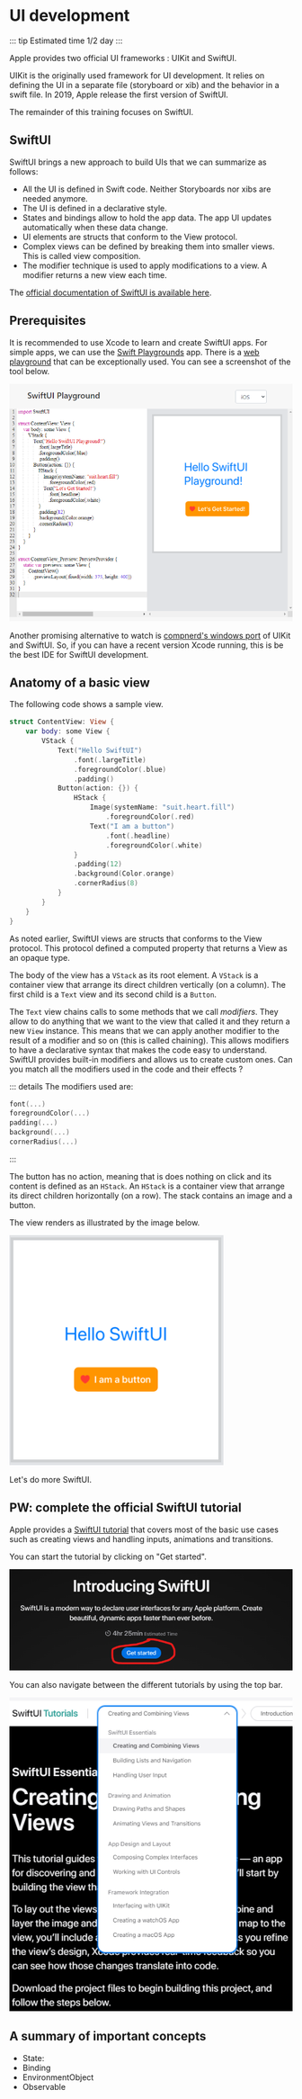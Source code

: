 # UI development

::: tip Estimated time
1/2 day
:::

Apple provides two official UI frameworks : UIKit and SwiftUI.

UIKit is the originally used framework for UI development.
It relies on defining the UI in a separate file (storyboard or xib) and the behavior in a swift file.
In 2019, Apple release the first version of SwiftUI.

The remainder of this training focuses on SwiftUI.

## SwiftUI 

SwiftUI brings a new approach to build UIs that we can summarize as follows:

- All the UI is defined in Swift code. Neither Storyboards nor xibs are needed anymore.
- The UI is defined in a declarative style.
- States and bindings allow to hold the app data. The app UI updates automatically when these data change.
- UI elements are structs that conform to the View protocol.
- Complex views can be defined by breaking them into smaller views. This is called view composition.
- The modifier technique is used to apply modifications to a view. A modifier returns a new view each time.

The [official documentation of SwiftUI is available here](https://developer.apple.com/documentation/swiftui).

## Prerequisites

It is recommended to use Xcode to learn and create SwiftUI apps.
For simple apps, we can use the [Swift Playgrounds](https://www.apple.com/swift/playgrounds/) app.
There is a [web playground](https://swiftui-playground.kishikawakatsumi.com/) that can be exceptionally used.
You can see a screenshot of the tool below.

![SwiftUI web playground](../assets/swftui-playground.png)

Another promising alternative to watch is [compnerd's windows port](https://github.com/compnerd/swift-win32) of UIKit and SwiftUI.
So, if you can have a recent version Xcode running, this is be the best IDE for SwiftUI development.

## Anatomy of a basic view

The following code shows a sample view.

```swift
struct ContentView: View {
    var body: some View {
        VStack {
            Text("Hello SwiftUI")
                .font(.largeTitle)
                .foregroundColor(.blue)
                .padding()
            Button(action: {}) {
                HStack {
                    Image(systemName: "suit.heart.fill")
                        .foregroundColor(.red)
                    Text("I am a button")
                        .font(.headline)
                        .foregroundColor(.white)
                }
                .padding(12)
                .background(Color.orange)
                .cornerRadius(8)
            }
        }
    }
}
```

As noted earlier, SwiftUI views are structs that conforms to the View protocol.
This protocol defined a computed property that returns a View as an opaque type.

The body of the view has a `VStack` as its root element.
A `VStack` is a container view that arrange its direct children vertically (on a column).
The first child is a `Text` view and its second child is a `Button`.

The `Text` view chains calls to some methods that we call *modifiers*.
They allow to do anything that we want to the view that called it and they return a new `View` instance.
This means that we can apply another modifier to the result of a modifier and so on (this is called chaining).
This allows modifiers to have a declarative syntax that makes the code easy to understand.
SwiftUI provides built-in modifiers and allows us to create custom ones.
Can you match all the modifiers used in the code and their effects ?

::: details The modifiers used are:
```swift
font(...)
foregroundColor(...)
padding(...)
background(...)
cornerRadius(...)
```
:::

The button has no action, meaning that is does nothing on click and its content is defined as an `HStack`.
An `HStack` is a container view that arrange its direct children horizontally (on a row).
The stack contains an image and a button.

The view renders as illustrated by the image below.

![Hello SwiftUI](../assets/hello-swiftui.png)

Let's do more SwiftUI.

## PW: complete the official SwiftUI tutorial

Apple provides a [SwiftUI tutorial](https://developer.apple.com/tutorials/swiftui) that covers most of the basic use cases such as creating views and handling inputs, animations and transitions.

You can start the tutorial by clicking on "Get started".

![swiftui get started](../assets/swift-ui-tuto-start.png)

You can also navigate between the different tutorials by using the top bar.

![navigate swiftui tutorial](../assets/swift-ui-tuto-navoigate.png)

## A summary of important concepts

- State: 
- Binding
- EnvironmentObject
- Observable

